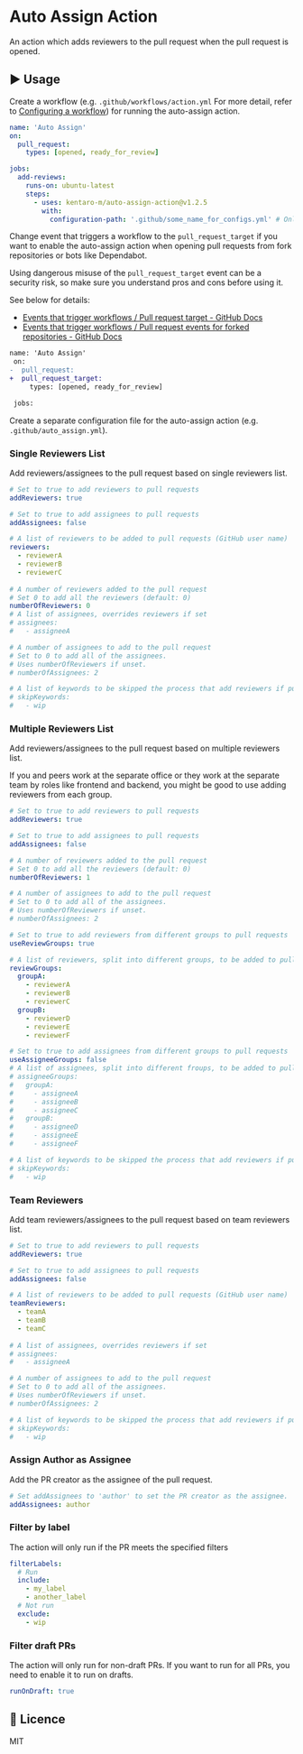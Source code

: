 # Auto Assign Action

An action which adds reviewers to the pull request when the pull request is opened.

## :arrow_forward: Usage

Create a workflow (e.g. `.github/workflows/action.yml` For more detail, refer to [Configuring a workflow](https://help.github.com/en/articles/configuring-a-workflow#creating-a-workflow-file)) for running the auto-assign action.

```yml
name: 'Auto Assign'
on:
  pull_request:
    types: [opened, ready_for_review]

jobs:
  add-reviews:
    runs-on: ubuntu-latest
    steps:
      - uses: kentaro-m/auto-assign-action@v1.2.5
        with:
          configuration-path: '.github/some_name_for_configs.yml' # Only needed if you use something other than .github/auto_assign.yml
```

Change event that triggers a workflow to the `pull_request_target` if you want to enable the auto-assign action when opening pull requests from fork repositories or bots like Dependabot.

Using dangerous misuse of the `pull_request_target` event can be a security risk, so make sure you understand pros and cons before using it. 

See below for details:

- [Events that trigger workflows / Pull request target - GitHub Docs](https://docs.github.com/en/actions/learn-github-actions/events-that-trigger-workflows#pull_request_target)
- [Events that trigger workflows / Pull request events for forked repositories - GitHub Docs](https://docs.github.com/en/actions/learn-github-actions/events-that-trigger-workflows#pull-request-events-for-forked-repositories)

```diff
name: 'Auto Assign'
 on:
-  pull_request:
+  pull_request_target:
     types: [opened, ready_for_review]

 jobs:
```

Create a separate configuration file for the auto-assign action (e.g. `.github/auto_assign.yml`).

### Single Reviewers List

Add reviewers/assignees to the pull request based on single reviewers list.

```yaml
# Set to true to add reviewers to pull requests
addReviewers: true

# Set to true to add assignees to pull requests
addAssignees: false

# A list of reviewers to be added to pull requests (GitHub user name)
reviewers:
  - reviewerA
  - reviewerB
  - reviewerC
  
# A number of reviewers added to the pull request
# Set 0 to add all the reviewers (default: 0)
numberOfReviewers: 0
# A list of assignees, overrides reviewers if set
# assignees:
#   - assigneeA

# A number of assignees to add to the pull request
# Set to 0 to add all of the assignees.
# Uses numberOfReviewers if unset.
# numberOfAssignees: 2

# A list of keywords to be skipped the process that add reviewers if pull requests include it
# skipKeywords:
#   - wip
```

### Multiple Reviewers List

Add reviewers/assignees to the pull request based on multiple reviewers list.

If you and peers work at the separate office or they work at the separate team by roles like frontend and backend, you might be good to use adding reviewers from each group.

```yaml
# Set to true to add reviewers to pull requests
addReviewers: true

# Set to true to add assignees to pull requests
addAssignees: false

# A number of reviewers added to the pull request
# Set 0 to add all the reviewers (default: 0)
numberOfReviewers: 1

# A number of assignees to add to the pull request
# Set to 0 to add all of the assignees.
# Uses numberOfReviewers if unset.
# numberOfAssignees: 2

# Set to true to add reviewers from different groups to pull requests
useReviewGroups: true

# A list of reviewers, split into different groups, to be added to pull requests (GitHub user name)
reviewGroups:
  groupA:
    - reviewerA
    - reviewerB
    - reviewerC
  groupB:
    - reviewerD
    - reviewerE
    - reviewerF

# Set to true to add assignees from different groups to pull requests
useAssigneeGroups: false
# A list of assignees, split into different froups, to be added to pull requests (GitHub user name)
# assigneeGroups:
#   groupA:
#     - assigneeA
#     - assigneeB
#     - assigneeC
#   groupB:
#     - assigneeD
#     - assigneeE
#     - assigneeF

# A list of keywords to be skipped the process that add reviewers if pull requests include it
# skipKeywords:
#   - wip
```


### Team Reviewers

Add team reviewers/assignees to the pull request based on team reviewers list.

```yaml
# Set to true to add reviewers to pull requests
addReviewers: true

# Set to true to add assignees to pull requests
addAssignees: false

# A list of reviewers to be added to pull requests (GitHub user name)
teamReviewers:
  - teamA
  - teamB
  - teamC
  
# A list of assignees, overrides reviewers if set
# assignees:
#   - assigneeA

# A number of assignees to add to the pull request
# Set to 0 to add all of the assignees.
# Uses numberOfReviewers if unset.
# numberOfAssignees: 2

# A list of keywords to be skipped the process that add reviewers if pull requests include it
# skipKeywords:
#   - wip
```

### Assign Author as Assignee

Add the PR creator as the assignee of the pull request.

```yaml
# Set addAssignees to 'author' to set the PR creator as the assignee.
addAssignees: author
```

### Filter by label

The action will only run if the PR meets the specified filters

```yaml
filterLabels:
  # Run
  include:
    - my_label
    - another_label
  # Not run
  exclude:
    - wip
```

### Filter draft PRs

The action will only run for non-draft PRs. If you want to run for all PRs, you need to enable it to run on drafts.

```yaml
runOnDraft: true
```

## :memo: Licence

MIT
